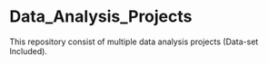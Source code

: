 # Data_Analysis_Projects
This repository consist of multiple data analysis projects (Data-set Included).
